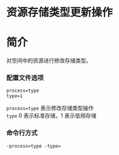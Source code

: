 # 资源存储类型更新操作

# 简介
对空间中的资源进行修改存储类型。

### 配置文件选项
```
process=type
type=1
```
`process=type` 表示修改存储类型操作  
`type` 0 表示标准存储，1 表示低频存储  

### 命令行方式
```
-process=type -type=  
```
